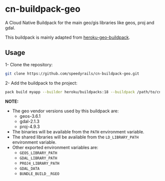 # cn-buildpack-geo

A Cloud Native Buildpack for the main geo/gis libraries like geos, proj and gdal.

This buildpack is mainly adapted from [heroku-geo-buildpack](https://github.com/cyberdelia/heroku-geo-buildpack).

## Usage

1- Clone the repository:

```bash
git clone https://github.com/speedyrails/cn-buildpack-geo.git
```

2- Add the buildpack to the project:

```bash
pack build myapp --builder heroku/buildpacks:18 --buildpack /path/to/cn-buildpack-geo --path /path/to/myapp
```

**NOTE:**

- The geo vendor versions used by this buildpack are:
  - geos-3.6.1
  - gdal-2.1.3
  - proj-4.9.3
- The binaries will be available from the `PATH` environment variable.
- The shared libraries will be available from the `LD_LIBRARY_PATH` environment variable.
- Other exported environment variables are:
  - `GEOS_LIBRARY_PATH`
  - `GDAL_LIBRARY_PATH`
  - `PROJ4_LIBRARY_PATH`
  - `GDAL_DATA`
  - `BUNDLE_BUILD__RGEO`
